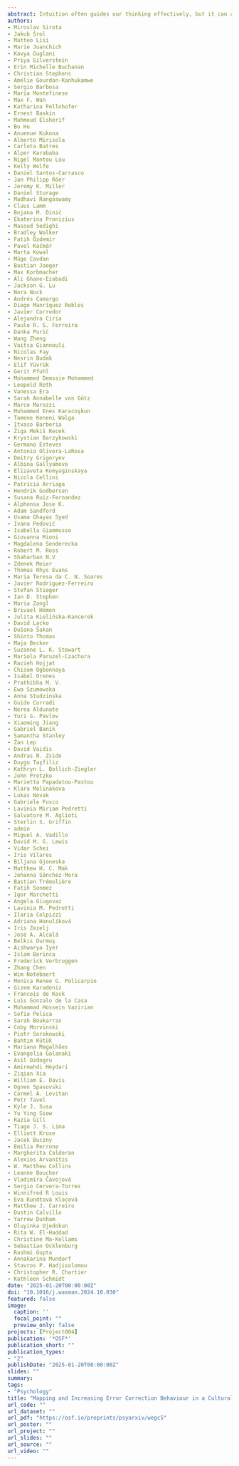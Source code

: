 ```yaml
---
abstract: Intuition often guides our thinking effectively, but it can also lead to consequential reasoning errors, underpinning poor decisions and biased judgments. Little is known about how people globally self-correct such intuitive reasoning errors and what enhances their correction. Defying prevailing models of reasoning, recent research suggests that people spontaneously correct only a few errors during deliberation; however, enhancing error monitoring and motivating further effort should increase error correction. Here, we study whether these mechanisms apply to reasoning across individualistic and collectivistic cultures (expected N = 33,000 participants from 67 regions). Participants will solve problems that elicit incorrect intuitions twice: first intuitively and then reflectively, allowing them to correct initial errors, 
authors:
- Miroslav Sirota
- Jakub Šrol
- Matteo Lisi
- Marie Juanchich
- Kavya Guglani
- Priya Silverstein
- Erin Michelle Buchanan
- Christian Stephens
- Amélie Gourdon-Kanhukamwe
- Sergio Barbosa
- Maria Montefinese
- Max F. Wan
- Katharina Fellnhofer
- Ernest Baskin
- Mahmoud Elsherif
- Bo Hu
- Anuenue Kukona
- Alberto Mirisola
- Carlota Batres
- Alper Karababa
- Nigel Mantou Lou
- Kelly Wolfe
- Daniel Santos-Carrasco
- Jan Philipp Röer
- Jeremy K. Miller
- Daniel Storage
- Madhavi Rangaswamy
- Claus Lamm
- Bojana M. Dinić
- Ekaterina Pronizius
- Masoud Sedighi
- Bradley Walker
- Fatih Özdemir
- Pavol Kačmár
- Marta Kowal
- Müge Cavdan
- Bastian Jaeger
- Max Korbmacher
- Ali Ghane-Ezabadi
- Jackson G. Lu
- Nora Nock
- Andrés Camargo
- Diego Manríquez Robles
- Javier Corredor
- Alejandra Ciria
- Paulo R. S. Ferreira
- Danka Purić
- Wang Zheng
- Vaitsa Giannouli
- Nicolas Fay
- Nesrin Budak
- Elif Yüvrük
- Gerit Pfuhl
- Mohammed Demssie Mohammed
- Leopold Roth
- Vanessa Era
- Sarah Annabelle von Götz
- Marco Marozzi
- Muhammed Enes Karacoşkun
- Tamene Keneni Walga
- Itxaso Barberia
- Žiga Mekiš Recek
- Krystian Barzykowski
- Germano Esteves
- Antonio Olivera-LaRosa
- Dmitry Grigoryev
- Albina Gallyamova
- Elizaveta Komyaginskaya
- Nicola Cellini
- Patrícia Arriaga
- Hendrik Godbersen
- Susana Ruiz-Fernandez
- Alphonsa Jose K.
- Adam Sandford
- Usama Ghayas Syed
- Ivana Pedović
- Isabella Giammusso
- Giovanna Mioni
- Magdalena Senderecka
- Robert M. Ross
- Shaharban N.V
- Zdenek Meier
- Thomas Rhys Evans
- Maria Teresa da C. N. Soares
- Javier Rodríguez-Ferreiro
- Stefan Stieger
- Ian D. Stephen
- Maria Zangl
- Brivael Hémon
- Julita Kielińska-Kancerek
- David Lacko
- Dušana Šakan
- Shinto Thomas
- Maja Becker
- Suzanne L. K. Stewart
- Mariola Paruzel-Czachura
- Razieh Hojjat 
- Chisom Ogbonnaya
- Isabel Orenes
- Prathibha M. V.
- Ewa Szumowska
- Anna Studzinska
- Guido Corradi
- Nerea Aldunate
- Yuri G. Pavlov
- Xiaoming Jiang
- Gabriel Baník
- Samantha Stanley
- Žan Lep
- David Vaidis
- Andras N. Zsido
- Duygu Taşfiliz
- Kathryn L. Bollich-Ziegler
- John Protzko
- Marietta Papadatou-Pastou
- Klara Malinakova
- Lukas Novak
- Gabriele Fusco
- Lavinia Miriam Pedretti
- Salvatore M. Aglioti
- Sterlin S. Griffin
- admin
- Miguel A. Vadillo
- David M. G. Lewis
- Vidar Schei
- Iris Vilares
- Biljana Gjoneska
- Matthew H. C. Mak
- Johanna Sánchez-Mora
- Bastien Trémolière
- Fatih Sonmez
- Igor Marchetti
- Angela Giugovaz
- Lavinia M. Pedretti
- Ilaria Colpizzi
- Adriana Hanulíková
- Iris Zezelj
- José A. Alcalá
- Belkıs Durmuş
- Aishwarya Iyer
- Islam Borinca
- Frederick Verbruggen
- Zhang Chen
- Wim Notebaert
- Monica Renee G. Policarpio
- Gizem Karadeniz
- Francois de Kock
- Luis Gonzalo de la Casa
- Mohammad Hossein Vazirian
- Sofia Pelica
- Sarah Boukarras
- Coby Morvinski
- Piotr Sorokowski
- Bahtım Kütük
- Mariana Magalhães
- Evangelia Galanaki
- Asil Ozdogru
- Amirmahdi Heydari
- Ziqian Xia
- William E. Davis
- Ognen Spasovski
- Carmel A. Levitan
- Petr Tavel
- Kyle J. Susa
- Yu Ying Siow
- Razia Gill
- Tiago J. S. Lima
- Elliott Kruse
- Jacek Buczny
- Emilia Perrone
- Margherita Calderan
- Alexios Arvanitis
- W. Matthew Collins
- Leanne Boucher
- Vladimíra Čavojová
- Sergio Cervera-Torres
- Winnifred R Louis
- Eva Kundtová Klocová
- Matthew J. Carreiro
- Dustin Calvillo
- Yarrow Dunham
- Oluyinka Ojedokun
- Rita W. El-Haddad
- Christine Ma-Kellams
- Sebastian Ocklenburg
- Rashmi Gupta
- Annakarina Mundorf
- Stavros P. Hadjisolomou
- Christopher R. Chartier
- Kathleen Schmidt
date: "2025-01-20T00:00:00Z"
doi: "10.1016/j.wasman.2024.10.030"
featured: false
image:
  caption: ''
  focal_point: ""
  preview_only: false
projects: [Project004]
publication: '*OSF*'
publication_short: ""
publication_types:
- "2"
publishDate: "2025-01-20T00:00:00Z"
slides: ""
summary: 
tags:
- "Psychology"
title: "Mapping and Increasing Error Correction Behaviour in a Culturally Diverse Sample"
url_code: ""
url_dataset: ""
url_pdf: "https://osf.io/preprints/psyarxiv/wegc5"
url_poster: ""
url_project: ""
url_slides: ""
url_source: ""
url_video: ""
---
```


